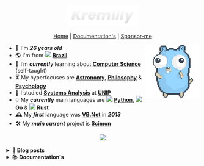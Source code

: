 <div align="center">
  <a href='https://kremilly.com'>
    <img src="images/new-logo-name.png" height="56" />
  </a>
</div>

<p align='center'>
  <a href='https://kremilly.com'>Home</a> | 
  <a href='https://kremilly.com/docs'>Documentation's</a> | 
  <a href='https://github.com/sponsors/Kremilly'>Sponsor-me</a>
</p>

<p></p>
<img src='https://raw.githubusercontent.com/Kremilly/kremilly/main/images/dancing-gopher.gif' height='140' align='right' />

- 🎉 I'm ***26 years old***
- 🌎 I'm from <img src="https://flagicons.lipis.dev/flags/4x3/br.svg" width="16" /> [**Brazil**](https://en.wikipedia.org/wiki/Brazil)
- 🌱 I’m ***currently*** learning about [**Computer Science**](https://en.wikipedia.org/wiki/Computer_science) (self-taught)
- ⏳ My hyperfocuses are [**Astronomy**](https://en.wikipedia.org/wiki/Astronomy), [**Philosophy**](https://en.wikipedia.org/wiki/Philosophy) & [**Psychology**](https://en.wikipedia.org/wiki/Psychology)
- 🏫 I studied [**Systems Analysis**](https://en.wikipedia.org/wiki/Systems_analysis) at [**UNIP**](http://www.unip.br)
- 💡 My ***currently*** main languages are 
            <img src="https://cdn.jsdelivr.net/gh/devicons/devicon@latest/icons/python/python-original.svg" width="16" />
           [**Python**](https://python.org), 
            <img src="https://cdn.jsdelivr.net/gh/devicons/devicon@latest/icons/go/go-original.svg" width="16" />
           [**Go**](https://go.dev) & <img src="https://cdn.jsdelivr.net/gh/devicons/devicon@latest/icons/rust/rust-original.svg" width="16" /> [**Rust**](https://rust-lang.com)
- 🕰️ My ***first*** language was [**VB.Net**](https://en.wikipedia.org/wiki/Visual_Basic_(.NET)) in ***2013***
- 🛠️ My ***main current*** project is [**Scimon**](https://github.com/Scibun/Scimon)

<p></p>

<div align='center'>
  <img src='https://skillicons.dev/icons?i=rust,javascript,python,cs,go,php' height='40px' />
</div>

<p></p>

<details>
  <summary>
    📝 <b>Blog posts</b>
  </summary>
  <ul>
    <!-- BLOG-POST-LIST:START --><li><a href='https://kremilly.com/blog/compiladores'><b>O que é um Compilador?</b></a><br></li><li><a href='https://kremilly.com/blog/nao-use-pollyfill'><b>Não use Polyfill.js!</b></a><br></li><li><a href='https://kremilly.com/blog/porque-usar-rust'><b>Porque usar Rust?</b></a><br></li><li><a href='https://kremilly.com/blog/hello-world'><b>Sejam muito bem-vindos ao meu novo blog!</b></a><br></li><!-- BLOG-POST-LIST:END -->
  </ul>
</details>

<details>
  <summary>
    📚 <b>Documentation's</b>
  </summary>
  <ul>
    <!-- DOCS-LIST:START --><li><a href='https://kremilly.com/docs/cve'><b>CVE</b></a><br></li><li><a href='https://kremilly.com/docs/devto'><b>Devto</b></a><br></li><li><a href='https://kremilly.com/docs/github'><b>GitHub</b></a><br></li><li><a href='https://kremilly.com/docs/hiddenbytes'><b>HiddenBytes</b></a><br></li><li><a href='https://kremilly.com/docs/ipinfo'><b>IPInfo</b></a><br></li><li><a href='https://kremilly.com/docs/minix'><b>Minix</b></a><br></li><li><a href='https://kremilly.com/docs/pageshot'><b>PageShot</b></a><br></li><li><a href='https://kremilly.com/docs/passguard'><b>PassGuard</b></a><br></li><li><a href='https://kremilly.com/docs/pdfinfo'><b>PDFInfo</b></a><br></li><li><a href='https://kremilly.com/docs/pdfscrape'><b>PDFScrape</b></a><br></li><li><a href='https://kremilly.com/docs/pdfthumb'><b>PDFThumb</b></a><br></li><li><a href='https://kremilly.com/docs/qrcode'><b>QRCode</b></a><br></li><li><a href='https://kremilly.com/docs/statslangs'><b>Statslangs</b></a><br></li><li><a href='https://kremilly.com/docs/wikipedia'><b>Wikipedia</b></a><br></li><!-- DOCS-LIST:END -->
  </ul>
</details>
